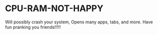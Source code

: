 # CPU-RAM-NOT-HAPPY
Will possibly crash your system, Opens many apps, tabs, and more.
Have fun pranking you friends!!!!!

